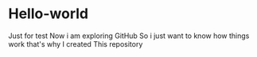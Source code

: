 # Hello-world
Just for test
 Now i am exploring GitHub
So i just want to know how things work that's why I created 
This repository
